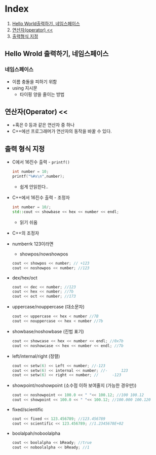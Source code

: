 # Index

1. [Hello World출력하기, 네임스페이스](#hello-wrold-출력하기-네임스페이스)
2. [연산자(operator) <<](#연산자operator)
3. [출력형식 지정](#출력-형식-지정)



## Hello Wrold 출력하기, 네임스페이스

### 네임스페이스

* 이름 충돌을 피하기 위함
* using 지시문
  * 타이핑 양을 줄이는 방법

## 연산자(Operator) <<

* +혹은 0 등과 같은 연산자 중 하나
* C++에선 프로그래머가 연산자의 동작을 바꿀 수 있다.

## 출력 형식 지정

* C에서 16진수 출력 - `printf()`

  ```c++
  int number = 10;
  printf("%#x\n",number);
  ```

  * 쉽게 안읽힌다..

* C++에서 16진수 출력 - 조정자

  ```c++
  int number = 10/;
  std::cout << showbase << hex << number << endl;
  ```

  * 읽기 쉬움



* C++의 조정자

* numberrk 123이라면

  * showpos/nowshowpos

  ``` c++
  cout << showpos << number; // +123
  cout << noshowpos << number; //123
  ```

- dex/hex/oct

  ```c++
  cout << dec << number; //123
  cout << hex << number; //7b
  cout << oct << number; //173
  ```

- uppercase/nouppercase     (대소문자)

  ```c++
  cout << uppercase << hex < number //7B
  cout << nouppercase << hex < number //7b
  ```

- showbase/noshowbase     (진법 표기)

  ```c++
  cout << showcase << hex << number << endl; //0x7b
  cout << noshowcase << hex << number << endl; //7b
  ```

- left/internal/right     (정렬)

  ```c++
  cout << setw(6) << Left << number; //-123      
  cout << setw(6) << internal << number; //-      123
  cout << setw(6) << right << number; //      -123
  ```

- showpoint/noshowpoint     (소수점 이하 보여줄지 (가능한 경우만))

  ```c++
  cout << noshowpoint << 100.0 << " "<< 100.12; //100 100.12
  cout << showpoint << 100.0 << " "<< 100.12; //100.000 100.120
  ```

  

- fixed/scientific

  ```c++
  cout << fixed << 123.456789; //123.456789
  cout << scientific << 123.456789; //1.2345678E+02
  ```

  

- boolalpah/noboolalpha

  ```c++
  cout << boolalpha << bReady; //true
  cout << noboolalpha << bReady; //1
  ```

  

  
